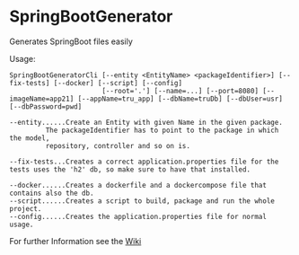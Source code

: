 # SpringBootGenerator
Generates SpringBoot files easily

Usage: 
```
SpringBootGeneratorCli [--entity <EntityName> <packageIdentifier>] [--fix-tests] [--docker] [--script] [--config]  
                       [--root='.'] [--name=...] [--port=8080] [--imageName=app21] [--appName=tru_app] [--dbName=truDb] [--dbUser=usr] [--dbPassword=pwd]
  
--entity......Create an Entity with given Name in the given package.
	     The packageIdentifier has to point to the package in which the model,
	     repository, controller and so on is.

--fix-tests...Creates a correct application.properties file for the tests uses the 'h2' db, so make sure to have that installed.

--docker......Creates a dockerfile and a dockercompose file that contains also the db.
--script......Creates a script to build, package and run the whole project.
--config......Creates the application.properties file for normal usage.
```

For further Information see the [Wiki](https://github.com/TruFelix/SpringBootGenerator/wiki)
